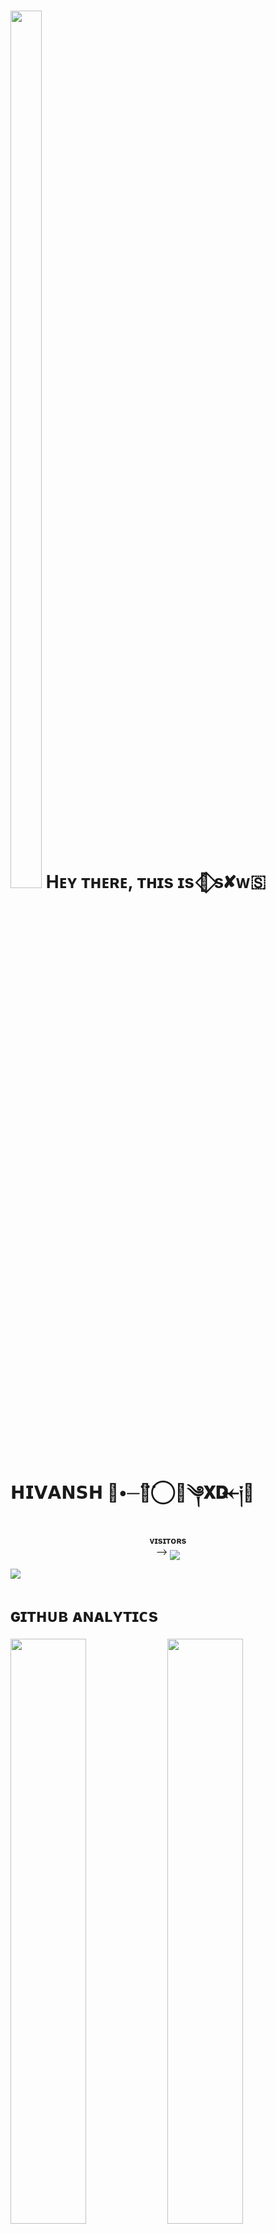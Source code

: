 <h1> <img  style="align-item" :"center" src="https://graph.org/file/ac8f3e4e46b14704e9dfc.jpg" width="50px" height="60%"> Hᴇʏ ᴛʜᴇʀᴇ, ᴛʜɪs ɪs 🦋⃟ s✘ᴡ🇸​𝗛𝗜𝗩𝗔𝗡𝗦𝗛 🦋‌•─‌⃛≛⃝🦅༆𝐗𝐃𐏓 ⃪༏‌⃪</h1>
<p align="center">
    <b>ᴠɪsɪᴛᴏʀs</b><br>
 -->    <img align="middle" src="https://profile-counter.glitch.me/SHIVANSH474/count.svg" />
</p>

[<img src="https://graph.org/file/5e7e96abd9c62141c90d0.jpg"/>](https://github.com/SHIVANSH474)

        
<h1> ɢɪᴛʜᴜʙ ᴀɴᴀʟʏᴛɪᴄs </h1>

[<img src="https://github-readme-stats.vercel.app/api?username=SHIVANSH474&count_private=true&show_icons=true&theme=chartreuse-dark&custom_title=What%27s+the+craic?&include_all_commits=true&hide_border=true&bg_color=000000" width="49%">](https://github.com/Noob-Mukesh)  [<img src="https://github-readme-streak-stats.herokuapp.com/?user=SHIVANSH474&theme=chartreuse-dark&hide_border=True&bg_color=000000" width="49%">](https://github.com/SHIVANSH474)

[<img src="https://github.com/SHIVANSH474/SHIVANSH474/blob/master/resources/hr.gif"/>](https://github.com/SHIVANSH474)

<h1> <img src="https://te.legra.ph/file/1f5f400d5a16ae3a89343.jpg" width="70px" style="border-radius: 50%"> ᴄᴏɴᴛᴀᴄᴛ ᴍᴇ </h1>

[<img src="https://te.legra.ph/file/3f6810f790713b26fe826.jpg" width="60px">](https://tg://openmessage?user_id=5059737154) [<img src="https://te.legra.ph/file/2a7a17fc66a8f5fe785c3.jpg" width="60px">](https://github.com/SHIVANSH474) 







## Connect with Me

[![Github](https://img.shields.io/badge/-Github-181717?style=for-the-badge&logo=Github&logoColor=white)](https://github.com/SHIVANSH474)
[![Telegram](https://img.shields.io/badge/Telegram-2CA5E0?style=for-the-badge&logo=telegram&logoColor=white)](https://telegram.me/mastiwithfriendsx)

## My Stats

![GitHub stats](https://github-readme-stats.vercel.app/api?username=SHIVANSH474&show_icons=true&theme=radical)
![Top Languages](https://github-readme-stats.vercel.app/api/top-langs/?username=SHIVANSH474&layout=compact&theme=midnight-purple&hide=Css)

![Visitors](https://visitor-badge.laobi.icu/badge?page_id=SHIVANSH474)￼Enter
